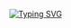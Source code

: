 [![Typing SVG](https://readme-typing-svg.herokuapp.com?color=%2336BCF7&lines=Планировщик+дел+на+WPF+C#)](https://git.io/typing-svg)
